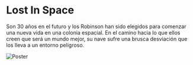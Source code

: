 # Lost In Space

Son 30 años en el futuro y los Robinson han sido elegidos para comenzar una nueva vida en una colonia espacial. En el camino hacia lo que ellos creen que será un mundo mejor, su nave sufre una brusca desviación que los lleva a un entorno peligroso.

![Poster](https://cdn.hobbyconsolas.com/sites/navi.axelspringer.es/public/styles/1200/public/media/image/2018/03/lost-space-portada.jpg?itok=y1315cgd)
